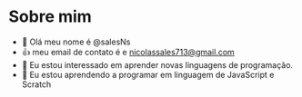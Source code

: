 # Sobre mim
- 👋 Olá meu nome é @salesNs
- 👍 meu email de contato é e nicolassales713@gmail.com
- 👀 Eu estou interessado em aprender novas linguagens de programação.
- 🌱 Eu estou aprendendo a programar em linguagem de JavaScript e Scratch


<!---
salesNs/salesNs is a ✨ special ✨ repository because its `README.md` (this file) appears on your GitHub profile.
You can click the Preview link to take a look at your changes.
--->
